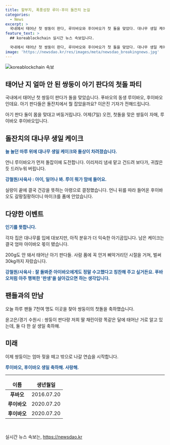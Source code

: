 ```yaml
---
title: 할부지, 폭풍성장 루이·후이 돌잔치 눈길
categories:
  - News
excerpt: >
  국내에서 태어난 첫 쌍둥이 판다, 루이바오와 후이바오가 첫 돌을 맞았다. 대나무 생일 케이크와 돌잡이를 했지만, 분유가 익숙한 아기곰들은 각자 집으로 돌아왔고, 엄마 판다의 반이 결국 남았다. 200g에서 30kg으로 자란 쌍둥이는 팬들에게도 인기가 높아 사람들의 이목을 끌고 있다. 축하하는 팬들 또한 많았으며, 쌍둥이는 이제 엄마 젖을 떼고 밖으로 나갈 연습을 시작한다.
feature_text: >
  ## koreablockchain 실시간 뉴스 속보입니다.

  국내에서 태어난 첫 쌍둥이 판다, 루이바오와 후이바오가 첫 돌을 맞았다. 대나무 생일 케이크와 돌잡이를 했지만, 분유가 익숙한 아기곰들은 각자 집으로 돌아왔고, 엄마 판다의 반이 결국 남았다. 200g에서 30kg으로 자란 쌍둥이는 팬들에게도 인기가 높아 사람들의 이목을 끌고 있다. 축하하는 팬들 또한 많았으며, 쌍둥이는 이제 엄마 젖을 떼고 밖으로 나갈 연습을 시작한다.
image: 'https://newsdao.kr/res/images/meta/newsdao_breakingnews.jpg'
---
```


<p><img src="https://newsdao.kr/res/images/meta/newsdao_breakingnews.jpg" alt="koreablockchain 속보" /></p>

<h2>태어난 지 얼마 안 된 쌍둥이 아기 판다의 첫돌 파티</h2>

<p data-ke-size="size16">국내에서 태어난 첫 쌍둥이 판다가 돌을 맞았습니다. 푸바오의 동생 루이바오, 후이바오인데요. 아기 판다들은 돌잔치에서 뭘 잡았을까요? 이은진 기자가 전해드립니다.</p>

<p data-ke-size="size16">아기 판다 둘이 몸을 맞대고 버둥거립니다. 어제(7일) 오전, 첫돌을 맞은 쌍둥이 자매, 루이바오 후이바오입니다.</p>

<h2 data-ke-size="size26">돌잔치의 대나무 생일 케이크</h2>

<p><b><span style="color: #1a5490;">늘 놀던 마루 위에 대나무 생일 케이크와 돌상이 차려졌습니다.</span></b></p>

<p>언니 루이바오가 먼저 돌잡이에 도전합니다. 이리저리 냄새 맡고 건드려 보다가, 귀찮은 듯 드러누워 버립니다.</p>

<p><b><span style="color: #1a5490;">강철원/사육사 : 아이, 일어나 봐. 루이 뭐가 맘에 들어요.</span></b></p>

<p>실랑이 끝에 결국 건강을 뜻하는 아령으로 결정했습니다. 언니 뒤를 따라 들어온 후이바오도 갈팡질팡하더니 마이크를 품에 안았습니다.</p>

<h2 data-ke-size="size26">다양한 이벤트</h2>

<p><b><span style="color: #1a5490;">인기를 뜻합니다.</span></b></p>

<p>각자 집은 대나무를 입에 대보지만, 아직 분유가 더 익숙한 아기곰입니다. 남은 케이크는 결국 엄마 아이바오 몫이 됐습니다.</p>

<p>200g도 안 돼서 태어난 아기 판다들. 사람 품에 꼭 안겨 삐악거리던 시절을 거쳐, 벌써 30kg까지 자랐습니다.</p>

<p><b><span style="color: #1a5490;">강철원/사육사 : 잘 돌봐준 아이바오에게도 정말 수고했다고 칭찬해 주고 싶거든요. 푸바오처럼 아주 행복한 '판생'을 살아갔으면 하는 생각입니다.</span></b></p>

<h2 data-ke-size="size26">팬들과의 만남</h2>

<p>오늘 하루 팬들 7천여 명도 이곳을 찾아 쌍둥이의 첫돌을 축하했습니다.</p>

<p>윤고은/경기 수원시 : 쌍둥이 판다랑 저희 딸 채린이랑 똑같은 달에 태어난 거로 알고 있는데, 둘 다 한 살 생일 축하해.</p>

<h2 data-ke-size="size26">미래</h2>

<p>이제 쌍둥이는 엄마 젖을 떼고 밖으로 나갈 연습을 시작합니다.</p>

<p><b><span style="color: #1a5490;">루이바오, 후이바오 생일 축하해. 사랑해.</span></b></p>

<hr>

<table>
    <thead>
        <tr>
            <td style="text-align: center; height: 17px;"><b>이름</b></td>
            <td style="text-align: center; height: 17px;"><b>생년월일</b></td>
        </tr>
    </thead>
    <tbody>
        <tr>
            <td style="text-align: center; height: 17px;"><b>푸바오</b></td>
            <td style="text-align: center; height: 17px;">2016.07.20</td>
        </tr>
        <tr>
            <td style="text-align: center; height: 17px;"><b>루이바오</b></td>
            <td style="text-align: center; height: 17px;">2020.07.20</td>
        </tr>
        <tr>
            <td style="text-align: center; height: 17px;"><b>후이바오</b></td>
            <td style="text-align: center; height: 17px;">2020.07.20</td>
        </tr>
    </tbody>
</table>

<p data-ke-size="size16">&nbsp;</p>
실시간 뉴스 속보는, <a href="https://newsdao.kr" rel="dofollow">https://newsdao.kr</a>


